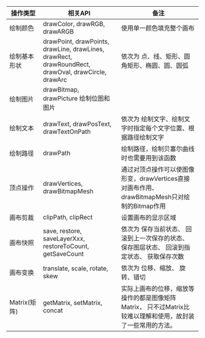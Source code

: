 
| 操作类型| 相关API | 备注 |
| ------------- | ------------- |------------- |
| 绘制颜色| drawColor, drawRGB, drawARGB|使用单一颜色填充整个画布|
| 绘制基本形状| 	drawPoint, drawPoints, drawLine, drawLines, drawRect, drawRoundRect, drawOval, drawCircle, drawArc| 	依次为 点、线、矩形、圆角矩形、椭圆、圆、圆弧
| 绘制图片| 	drawBitmap, drawPicture	绘制位图和图片
| 绘制文本| 	drawText, drawPosText, drawTextOnPath |	依次为 绘制文字、绘制文字时指定每个文字位置、根据路径绘制文字
| 绘制路径| 	drawPath| 	绘制路径，绘制贝塞尔曲线时也需要用到该函数
| 顶点操作| 	drawVertices, drawBitmapMesh| 	通过对顶点操作可以使图像形变，drawVertices直接对画布作用、 drawBitmapMesh只对绘制的Bitmap作用
| 画布剪裁| 	clipPath, clipRect|	设置画布的显示区域
| 画布快照| 	save, restore, saveLayerXxx, restoreToCount, getSaveCount | 	依次为 保存当前状态、 回滚到上一次保存的状态、 保存图层状态、 回滚到指定状态、 获取保存次数
| 画布变换| 	translate, scale, rotate, skew| 	依次为 位移、缩放、 旋转、错切
| Matrix(矩阵)| 	getMatrix, setMatrix, concat| 	实际上画布的位移，缩放等操作的都是图像矩阵Matrix， 只不过Matrix比较难以理解和使用，故封装了一些常用的方法。